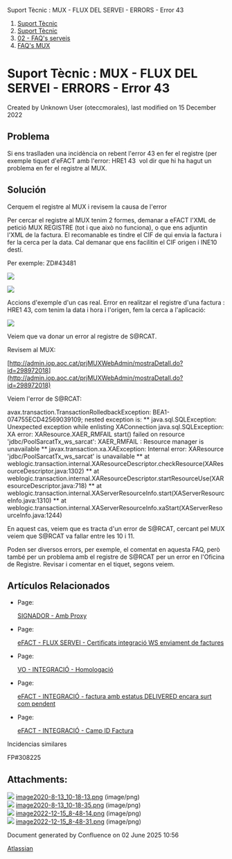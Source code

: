 Suport Tècnic : MUX - FLUX DEL SERVEI - ERRORS - Error 43  

1.  [Suport Tècnic](index.md)
2.  [Suport Tècnic](13893782.md)
3.  [02 - FAQ's serveis](26313393.md)
4.  [FAQ's MUX](28705591.md)

Suport Tècnic : MUX - FLUX DEL SERVEI - ERRORS - Error 43
=========================================================

Created by Unknown User (oteccmorales), last modified on 15 December 2022

Problema
--------

Si ens traslladen una incidència on rebent l'error 43 en fer el registre (per exemple tiquet d'eFACT amb l'error: HRE1 43  vol dir que hi ha hagut un problema en fer el registre al MUX.

Solución
--------

Cerquem el registre al MUX i revisem la causa de l'error

Per cercar el registre al MUX tenim 2 formes, demanar a eFACT l'XML de petició MUX REGISTRE (tot i que això no funciona), o que ens adjuntin l'XML de la factura. El recomanable es tindre el CIF de qui envia la factura i fer la cerca per la data. Cal demanar que ens facilitin el CIF origen i INE10 destí.

Per exemple: ZD#43481 

![](attachments/28705662/81855220.png)

![](attachments/28705662/81855219.png)

Accions d'exemple d'un cas real. Error en realitzar el registre d'una factura : HRE1 43, com tenim la data i hora i l'origen, fem la cerca a l'aplicació:

![](attachments/28705662/41518648.png)

  

Veiem que va donar un error al registre de S@RCAT.

Revisem al MUX:

[http://admin.iop.aoc.cat/prjMUXWebAdmin/mostraDetall.do?id=298972018](http://admin.iop.aoc.cat/prjMUXWebAdmin/mostraDetall.do?id=298972018)

  

Veiem l'error de S@RCAT:

avax.transaction.TransactionRolledbackException: BEA1-074755ECD42569039109; nested exception is: \*\* java.sql.SQLException: Unexpected exception while enlisting XAConnection java.sql.SQLException: XA error: XAResource.XAER\_RMFAIL start() failed on resource 'jdbc/PoolSarcatTx\_ws\_sarcat': XAER\_RMFAIL : Resource manager is unavailable \*\* javax.transaction.xa.XAException: Internal error: XAResource 'jdbc/PoolSarcatTx\_ws\_sarcat' is unavailable \*\* at weblogic.transaction.internal.XAResourceDescriptor.checkResource(XAResourceDescriptor.java:1302) \*\* at weblogic.transaction.internal.XAResourceDescriptor.startResourceUse(XAResourceDescriptor.java:718) \*\* at weblogic.transaction.internal.XAServerResourceInfo.start(XAServerResourceInfo.java:1310) \*\* at weblogic.transaction.internal.XAServerResourceInfo.xaStart(XAServerResourceInfo.java:1244)

  

En aquest cas, veiem que es tracta d'un error de S@RCAT, cercant pel MUX veiem que S@RCAT va fallar entre les 10 i 11.

Poden ser diversos errors, per exemple, el comentat en aquesta FAQ, però també per un problema amb el registre de S@RCAT per un error en l'Oficina de Registre. Revisar i comentar en el tiquet, segons veiem.

  

  

Artículos Relacionados
----------------------

*   Page:
    
    [SIGNADOR - Amb Proxy](/display/SII/SIGNADOR+-++Amb+Proxy)
    
*   Page:
    
    [eFACT - FLUX SERVEI - Certificats integració WS enviament de factures](/pages/viewpage.action?pageId=127598642)
    
*   Page:
    
    [VO - INTEGRACIÓ - Homologació](/pages/viewpage.action?pageId=41523680)
    
*   Page:
    
    [eFACT - INTEGRACIÓ - factura amb estatus DELIVERED encara surt com pendent](/pages/viewpage.action?pageId=127598629)
    
*   Page:
    
    [eFACT - INTEGRACIÓ - Camp ID Factura](/pages/viewpage.action?pageId=127598632)
    

  

Incidencias similares

FP#308225 

  

Attachments:
------------

![](images/icons/bullet_blue.gif) [image2020-8-13\_10-18-13.png](attachments/28705662/41518647.png) (image/png)  
![](images/icons/bullet_blue.gif) [image2020-8-13\_10-18-35.png](attachments/28705662/41518648.png) (image/png)  
![](images/icons/bullet_blue.gif) [image2022-12-15\_8-48-14.png](attachments/28705662/81855219.png) (image/png)  
![](images/icons/bullet_blue.gif) [image2022-12-15\_8-48-31.png](attachments/28705662/81855220.png) (image/png)  

Document generated by Confluence on 02 June 2025 10:56

[Atlassian](http://www.atlassian.com/)